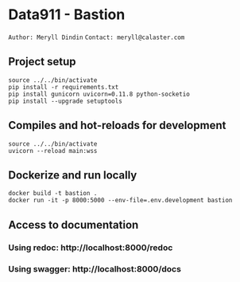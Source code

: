 # Data911 - Bastion

`Author: Meryll Dindin`
`Contact: meryll@calaster.com`

## Project setup

```
source ../../bin/activate
pip install -r requirements.txt
pip install gunicorn uvicorn=0.11.8 python-socketio
pip install --upgrade setuptools
```

## Compiles and hot-reloads for development

```
source ../../bin/activate
uvicorn --reload main:wss
```

## Dockerize and run locally

```
docker build -t bastion .
docker run -it -p 8000:5000 --env-file=.env.development bastion
```

## Access to documentation

### Using redoc: http://localhost:8000/redoc

### Using swagger: http://localhost:8000/docs
